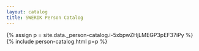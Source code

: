 ```yaml
---
layout: catalog
title: SWERIK Person Catalog
---
```

{% assign p = site.data._person-catalog.i-5xbpwZHjLMEGP3pEF37iPy %}
{% include person-catalog.html p=p %}

